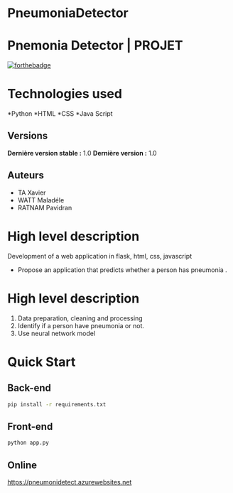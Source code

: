 # PneumoniaDetector

# Pnemonia Detector | PROJET

[![forthebadge](http://forthebadge.com/images/badges/built-with-love.svg)](http://forthebadge.com)

# Technologies used
*Python
*HTML
*CSS
*Java Script

## Versions
**Dernière version stable :** 1.0
**Dernière version :** 1.0


## Auteurs
- TA Xavier
- WATT Maladéle
- RATNAM Pavidran


# High level description
Development of a web application in flask, html, css, javascript 
* Propose an application that predicts whether a person has pneumonia .

# High level description
1. Data preparation, cleaning and processing 
2. Identify if a person have pneumonia or not.
3. Use neural network model


# Quick Start
## Back-end
```bash
pip install -r requirements.txt
```

## Front-end
```bash
python app.py
```
## Online 

https://pneumonidetect.azurewebsites.net


